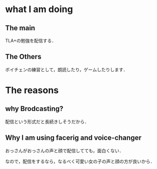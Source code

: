 # what I am doing

## The main

TLA+の勉強を配信する．

## The Others

ボイチェンの練習として，朗読したり，ゲームしたりします．

# The reasons

## why Brodcasting?

配信という形式だと長続きしそうだから．

## Why I am using facerig and voice-changer

おっさんがおっさんの声と顔で配信してても，面白くない．

なので，配信をするなら，なるべく可愛い女の子の声と顔の方が良いから．

## 
